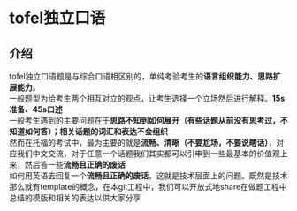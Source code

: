 # tofel独立口语
## 介绍
tofel独立口语题是与综合口语相区别的，单纯考验考生的**语言组织能力、思路扩展能力**。    
一般题型为给考生两个相互对立的观点，让考生选择一个立场然后进行解释。**15s准备、45s口述**    
一般考生遇到的主要问题在于**思路不知到如何展开（有些话题从前没有思考过，不知道如何答）；相关话题的词汇和表达不会组织**     
然而在托福的考试中，最为主要的就是**流畅、清晰（不要尬场，不要说瞎话）**，对应我们中文交流，对于任意一个话题我们其实都可以引申到一些最基本的价值观上来，然后答一些**流畅且正确的废话**    
如何用英语去回复一个**流畅且正确的废话**，这就是技术层面上的问题。既然是技术那么就有template的概念，在本git工程中，我们可以开放式地share在做题工程中总结的模版和相关的表达以供大家分享
